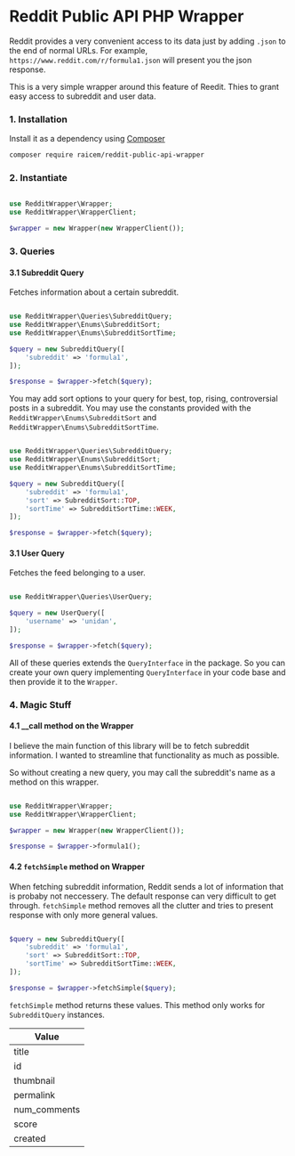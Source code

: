 Reddit Public API PHP Wrapper
===

Reddit provides a very convenient access to its data just by adding `.json` to the end of normal URLs. For example, `https://www.reddit.com/r/formula1.json` will present you the json response.

This is a very simple wrapper around this feature of Reedit. Thies to grant easy access to subreddit and user data. 

### 1. Installation

Install it as a dependency using [Composer](https://getcomposer.org/)

```bash
composer require raicem/reddit-public-api-wrapper
```

### 2. Instantiate
```php

use RedditWrapper\Wrapper;
use RedditWrapper\WrapperClient;

$wrapper = new Wrapper(new WrapperClient());

```

### 3. Queries
#### 3.1 Subreddit Query
Fetches information about a certain subreddit.

```php

use RedditWrapper\Queries\SubredditQuery;
use RedditWrapper\Enums\SubredditSort;
use RedditWrapper\Enums\SubredditSortTime;

$query = new SubredditQuery([
    'subreddit' => 'formula1',
]);

$response = $wrapper->fetch($query);

```

You may add sort options to your query for best, top, rising, controversial posts in a subreddit.
You may use the constants provided with the `RedditWrapper\Enums\SubredditSort` and `RedditWrapper\Enums\SubredditSortTime`.

```php

use RedditWrapper\Queries\SubredditQuery;
use RedditWrapper\Enums\SubredditSort;
use RedditWrapper\Enums\SubredditSortTime;

$query = new SubredditQuery([
    'subreddit' => 'formula1',
    'sort' => SubredditSort::TOP,
    'sortTime' => SubredditSortTime::WEEK,
]);

$response = $wrapper->fetch($query);

```

#### 3.1 User Query

Fetches the feed belonging to a user.

```php

use RedditWrapper\Queries\UserQuery;

$query = new UserQuery([
    'username' => 'unidan',
]);

$response = $wrapper->fetch($query);

```

All of these queries extends the `QueryInterface` in the package. So you can create your own query implementing `QueryInterface` in your code base and then provide it to the `Wrapper`.

### 4. Magic Stuff
#### 4.1 __call method on the Wrapper

I believe the main function of this library will be to fetch subreddit information. I wanted to streamline that functionality as much as possible. 

So without creating a new query, you may call the subreddit's name as a method on this wrapper.

```php

use RedditWrapper\Wrapper;
use RedditWrapper\WrapperClient;

$wrapper = new Wrapper(new WrapperClient());

$response = $wrapper->formula1();

```
#### 4.2 `fetchSimple` method on Wrapper
When fetching subreddit information, Reddit sends a lot of information that is probaby not neccessery. The default response can very difficult to get through. `fetchSimple` method removes all the clutter and tries to present response with only more general values.

```php

$query = new SubredditQuery([
    'subreddit' => 'formula1',
    'sort' => SubredditSort::TOP,
    'sortTime' => SubredditSortTime::WEEK,
]);

$response = $wrapper->fetchSimple($query);

```

`fetchSimple` method returns these values. This method only works for `SubredditQuery` instances.

| Value        |
| ------------ |
| title        |
| id           |
| thumbnail    |
| permalink    |
| num_comments |
| score        |
| created      |
